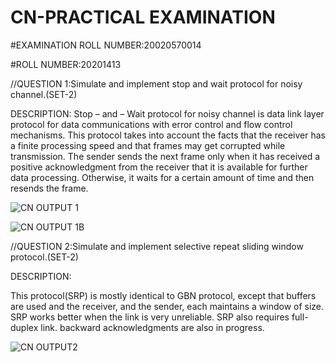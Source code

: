 # CN-PRACTICAL EXAMINATION

#EXAMINATION ROLL NUMBER:20020570014

#ROLL NUMBER:20201413

//QUESTION 1:Simulate and implement stop and wait protocol for noisy channel.(SET-2)

DESCRIPTION:
Stop – and – Wait protocol for noisy channel is data link layer protocol for data communications with error control and flow control mechanisms.
This protocol takes into account the facts that the receiver has a finite processing speed and that frames may get corrupted while transmission.
The sender sends the next frame only when it has received a positive acknowledgment from the receiver that it is available for further data processing. Otherwise, it waits for a certain amount of time and then resends the frame.


![CN OUTPUT 1](https://user-images.githubusercontent.com/95739781/145758666-ffe518e4-5966-47bd-880d-1684ce7b71c7.PNG)

![CN OUTPUT 1B](https://user-images.githubusercontent.com/95739781/145758672-72a41677-8dfa-4cae-bf4c-d626f546f1f1.PNG)


//QUESTION 2:Simulate and implement selective repeat sliding window protocol.(SET-2)

DESCRIPTION:

This protocol(SRP) is mostly identical to GBN protocol, except that buffers are used and the receiver, and the sender, each maintains a window of size.
SRP works better when the link is very unreliable.
SRP also requires full-duplex link. backward acknowledgments are also in progress.

![CN OUTPUT2](https://user-images.githubusercontent.com/95739781/145759075-4cd46ecc-fd96-46c3-b46c-9b0cdcd5c93f.PNG)




